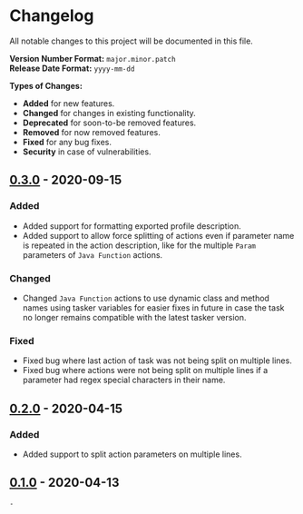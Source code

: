 # Changelog

All notable changes to this project will be documented in this file.

**Version Number Format:** `major.minor.patch`  
**Release Date Format:** `yyyy-mm-dd`  

**Types of Changes:**
- **Added** for new features.
- **Changed** for changes in existing functionality.
- **Deprecated** for soon-to-be removed features.
- **Removed** for now removed features.
- **Fixed** for any bug fixes.
- **Security** in case of vulnerabilities.
##


## [0.3.0] - 2020-09-15

### Added
- Added support for formatting exported profile description.
- Added support to allow force splitting of actions even if parameter name is repeated in the action description, like for the multiple `Param` parameters of `Java Function` actions.  

### Changed
- Changed `Java Function` actions to use dynamic class and method names using tasker variables for easier fixes in future in case the task no longer remains compatible with the latest tasker version.

### Fixed
- Fixed bug where last action of task was not being split on multiple lines.
- Fixed bug where actions were not being split on multiple lines if a parameter had regex special characters in their name.


## [0.2.0] - 2020-04-15

### Added
- Added support to split action parameters on multiple lines.


## [0.1.0] - 2020-04-13

`-`
##


[0.3.0]: https://github.com/agnostic-apollo/Tasker-Random-Stuff/compare/v1.4.0...v1.5.0
[0.2.0]: https://github.com/agnostic-apollo/Tasker-Random-Stuff/compare/v1.2.0...v1.3.0
[0.1.0]: https://github.com/agnostic-apollo/Tasker-Random-Stuff/releases
